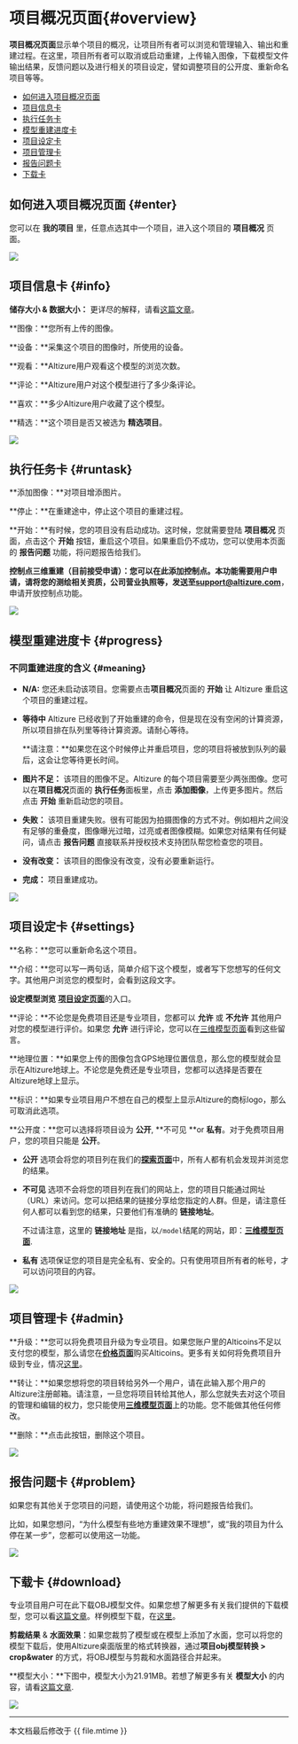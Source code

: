 # 项目概况页面{#overview}

**项目概况页面**显示单个项目的概况，让项目所有者可以浏览和管理输入、输出和重建过程。在这里，项目所有者可以取消或启动重建，上传输入图像，下载模型文件输出结果，反馈问题以及进行相关的项目设定，譬如调整项目的公开度、重新命名项目等等。

* [如何进入项目概况页面](#enter)
* [项目信息卡](#info)
* [执行任务卡](#runtask)
* [模型重建进度卡](#progress)
* [项目设定卡](#settings)
* [项目管理卡](#admin)
* [报告问题卡](#problem)
* [下载卡](#download)

## 如何进入项目概况页面 {#enter}

您可以在 **我的项目** 里，任意点选其中一个项目，进入这个项目的 **项目概况** 页面。

![](../assets/overview-chn-enter.png)

## 项目信息卡 {#info}

**储存大小 & 数据大小：** 更详尽的解释，请看[这篇文章](datasize.md)。

**图像：**您所有上传的图像。

**设备：**采集这个项目的图像时，所使用的设备。

**观看：**Altizure用户观看这个模型的浏览次数。

**评论：**Altizure用户对这个模型进行了多少条评论。

**喜欢：**多少Altizure用户收藏了这个模型。

**精选：**这个项目是否又被选为 **精选项目**。

![](../assets/overview-info-card.png)

## 执行任务卡 {#runtask}

**添加图像：**对项目增添图片。

**停止：**在重建途中，停止这个项目的重建过程。

**开始：**有时候，您的项目没有启动成功。这时候，您就需要登陆 **项目概况** 页面，点击这个 **开始** 按钮，重启这个项目。如果重启仍不成功，您可以使用本页面的 **报告问题** 功能，将问题报告给我们。

**控制点三维重建（目前接受申请）：**您可以在此添加控制点。本功能需要用户申请，请将您的测绘相关资质，公司营业执照等，发送至**support@altizure.com**，申请开放控制点功能。

![](../assets/overview-run-task.png)

## 模型重建进度卡 {#progress}

### 不同重建进度的含义 {#meaning}

* **N/A:** 您还未启动该项目。您需要点击**项目概况**页面的 **开始** 让 Altizure 重启这个项目的重建过程。

* **等待中** Altizure 已经收到了开始重建的命令，但是现在没有空闲的计算资源，所以项目排在队列里等待计算资源。请耐心等待。
 
  **请注意：**如果您在这个时候停止并重启项目，您的项目将被放到队列的最后，这会让您等待更长时间。

* **图片不足：** 该项目的图像不足。Altizure 的每个项目需要至少两张图像。您可以在**项目概况**页面的 **执行任务**面板里，点击 **添加图像**，上传更多图片。然后点击 **开始** 重新启动您的项目。

* **失败：** 该项目重建失败。很有可能因为拍摄图像的方式不对。例如相片之间没有足够的重叠度，图像曝光过暗，过亮或者图像模糊。如果您对结果有任何疑问，请点击 **报告问题** 直接联系并授权技术支持团队帮您检查您的项目。

* **没有改变：** 该项目的图像没有改变，没有必要重新运行。

* **完成：** 项目重建成功。

![](../assets/overview-progress-card.png)

## 项目设定卡 {#settings}

**名称：**您可以重新命名这个项目。

**介绍：**您可以写一两句话，简单介绍下这个模型，或者写下您想写的任何文字。其他用户浏览您的模型时，会看到这段文字。

**设定模型浏览** [**项目设定页面**](setup-page.md)的入口。

**评论：**不论您是免费项目还是专业项目，您都可以 **允许** 或 **不允许** 其他用户对您的模型进行评价。如果您 **允许** 进行评论，您可以在[三维模型页面]((model-page.md#light))看到这些留言。

**地理位置：**如果您上传的图像包含GPS地理位置信息，那么您的模型就会显示在Altizure地球上。不论您是免费还是专业项目，您都可以选择是否要在Altizure地球上显示。

**标识：**如果专业项目用户不想在自己的模型上显示Altizure的商标logo，那么可取消此选项。

**公开度：**您可以选择将项目设为 **公开**, **不可见 **or **私有**。对于免费项目用户，您的项目只能是 **公开**。

* **公开** 选项会将您的项目列在我们的[**探索页面**](https://www.altizure.cn/)中，所有人都有机会发现并浏览您的结果。

* **不可见** 选项不会将您的项目列在我们的网站上，您的项目只能通过网址（URL）来访问。您可以把结果的链接分享给您指定的人群。但是，请注意任何人都可以看到您的结果，只要他们有准确的 **链接地址**。
  
  不过请注意，这里的 **链接地址** 是指，以`/model`结尾的网站，即：[**三维模型页面**](model-page.md).

* **私有** 选项保证您的项目是完全私有、安全的。只有使用项目所有者的帐号，才可以访问项目的内容。

![](../assets/overview-settings.png)

## 项目管理卡 {#admin}

**升级：**您可以将免费项目升级为专业项目。如果您账户里的Alticoins不足以支付您的模型，那么请您在[**价格页面**](https://site.altizure.cn/pricing)购买Alticoins。更多有关如何将免费项目升级到专业，情况[这里](upgrade-free-to-pro.md)。

**转让：**如果您想将您的项目转给另外一个用户，请在此输入那个用户的Altizure注册邮箱。请注意，一旦您将项目转给其他人，那么您就失去对这个项目的管理和编辑的权力，您只能使用[**三维模型页面**](model-page.md)上的功能。您不能做其他任何修改。

**删除：**点击此按钮，删除这个项目。

![](../assets/overview-admin.png)

## 报告问题卡 {#problem}

如果您有其他关于您项目的问题，请使用这个功能，将问题报告给我们。

比如，如果您想问，“为什么模型有些地方重建效果不理想”，或“我的项目为什么停在某一步”，您都可以使用这一功能。

![](../assets/overview-report-problem.png)

## 下载卡 {#download}

专业项目用户可在此下载OBJ模型文件。如果您想了解更多有关我们提供的下载模型，您可以看[这篇文章](downloadable-assets.md)。样例模型下载，在[这里](downloadable-assets.md#sample)。

**剪裁结果** & **水面效果**：如果您裁剪了模型或在模型上添加了水面，您可以将您的模型下载后，使用Altizure桌面版里的格式转换器，通过**项目obj模型转换 &gt; crop&water** 的方式，将OBJ模型与剪裁和水面路径合并起来。

**模型大小：**下图中，模型大小为21.91MB。若想了解更多有关 **模型大小** 的内容，请看[这篇文章](datasize.md#model).

![](../assets/overview-download.png)

---

本文档最后修改于 {{ file.mtime }}


